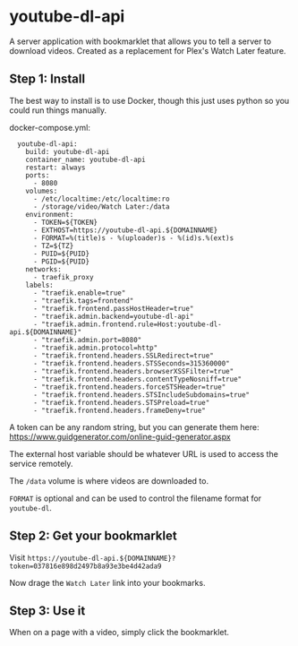 # youtube-dl-api
A server application with bookmarklet that allows you to tell a server to download videos. Created as a replacement for Plex's Watch Later feature.

## Step 1: Install
The best way to install is to use Docker, though this just uses python so you could run things manually.

docker-compose.yml:
```
  youtube-dl-api:
    build: youtube-dl-api
    container_name: youtube-dl-api
    restart: always
    ports:
      - 8080
    volumes:
      - /etc/localtime:/etc/localtime:ro
      - /storage/video/Watch Later:/data
    environment:
      - TOKEN=${TOKEN}
      - EXTHOST=https://youtube-dl-api.${DOMAINNAME}
      - FORMAT=%(title)s - %(uploader)s - %(id)s.%(ext)s
      - TZ=${TZ}
      - PUID=${PUID}
      - PGID=${PUID}
    networks:
      - traefik_proxy
    labels:
      - "traefik.enable=true"
      - "traefik.tags=frontend"
      - "traefik.frontend.passHostHeader=true"
      - "traefik.admin.backend=youtube-dl-api"
      - "traefik.admin.frontend.rule=Host:youtube-dl-api.${DOMAINNAME}"
      - "traefik.admin.port=8080"
      - "traefik.admin.protocol=http"
      - "traefik.frontend.headers.SSLRedirect=true"
      - "traefik.frontend.headers.STSSeconds=315360000"
      - "traefik.frontend.headers.browserXSSFilter=true"
      - "traefik.frontend.headers.contentTypeNosniff=true"
      - "traefik.frontend.headers.forceSTSHeader=true"
      - "traefik.frontend.headers.STSIncludeSubdomains=true"
      - "traefik.frontend.headers.STSPreload=true"
      - "traefik.frontend.headers.frameDeny=true"
```

A token can be any random string, but you can generate them here: https://www.guidgenerator.com/online-guid-generator.aspx

The external host variable should be whatever URL is used to access the service remotely.

The `/data` volume is where videos are downloaded to.

`FORMAT` is optional and can be used to control the filename format for `youtube-dl`.

## Step 2: Get your bookmarklet
Visit `https://youtube-dl-api.${DOMAINNAME}?token=037816e898d2497b8a93e3be4d42ada9`

Now drage the `Watch Later` link into your bookmarks.

## Step 3: Use it
When on a page with a video, simply click the bookmarklet.
